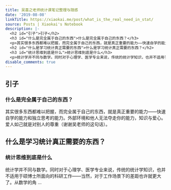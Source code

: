 ```yaml
---
title: 吴喜之老师统计课笔记整理与随感
date: '2019-08-08'
linkTitle: https://xiaokai.me/post/what_is_the_real_need_in_stat/
source: Posts | Xiaokai's Notebook
description: |-
  <h2 id="引子">引子</h2>
  <h3 id="什么是完全属于自己的东西">什么是完全属于自己的东西？</h3>
  <p>其实很多东西都难以把握，而完全属于自己的东西，就是真正重要的能力——快速自学的能力和独立思考的能力。外部环境和他人无法夺走你的能力，知识与爱心。爱人如己就是对别人的尊重（谢谢吴老师的这句话）。</p>
  <h2 id="什么是学习统计真正需要的东西">什么是学习统计真正需要的东西？</h2>
  <h3 id="统计思维到底是什么">统计思维到底是什么</h3>
  <p>统计学并不同与数学。同时对于心理学、医学专业来说，传统的统计学知识，也并不适用于硕博士所面向的科研工作——当然，对于工作场景下的差距也许就更大了。从数学的角 ...
disable_comments: true
---
```

<h2 id="引子">引子</h2>
<h3 id="什么是完全属于自己的东西">什么是完全属于自己的东西？</h3>
<p>其实很多东西都难以把握，而完全属于自己的东西，就是真正重要的能力——快速自学的能力和独立思考的能力。外部环境和他人无法夺走你的能力，知识与爱心。爱人如己就是对别人的尊重（谢谢吴老师的这句话）。</p>
<h2 id="什么是学习统计真正需要的东西">什么是学习统计真正需要的东西？</h2>
<h3 id="统计思维到底是什么">统计思维到底是什么</h3>
<p>统计学并不同与数学。同时对于心理学、医学专业来说，传统的统计学知识，也并不适用于硕博士所面向的科研工作——当然，对于工作场景下的差距也许就更大了。从数学的角 ...